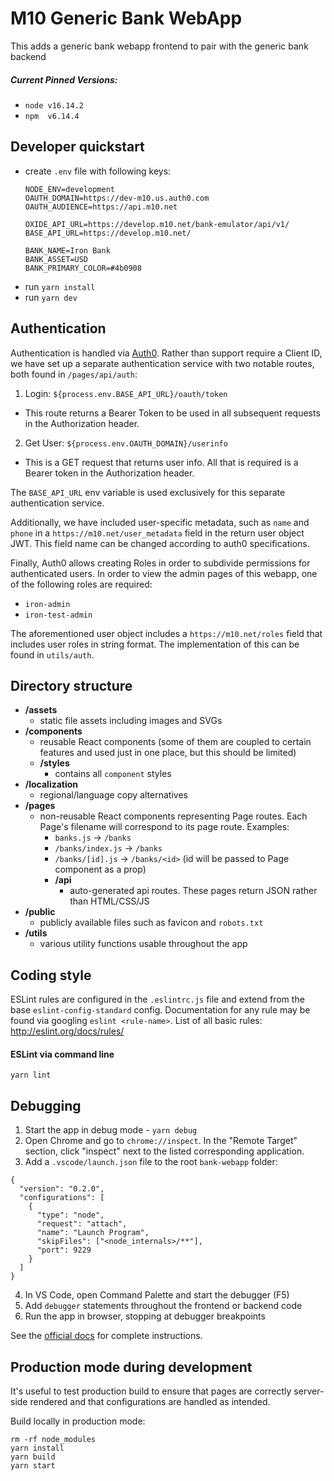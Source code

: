 # M10 Generic Bank WebApp

This adds a generic bank webapp frontend to pair with the generic bank backend

##### Current Pinned Versions:
- `node v16.14.2`
- `npm  v6.14.4`


## Developer quickstart

- create `.env` file with following keys:
  ```
  NODE_ENV=development
  OAUTH_DOMAIN=https://dev-m10.us.auth0.com
  OAUTH_AUDIENCE=https://api.m10.net

  OXIDE_API_URL=https://develop.m10.net/bank-emulator/api/v1/
  BASE_API_URL=https://develop.m10.net/

  BANK_NAME=Iron Bank
  BANK_ASSET=USD
  BANK_PRIMARY_COLOR=#4b0908
  ```
- run `yarn install`
- run `yarn dev`

## Authentication
Authentication is handled via [Auth0](https://auth0.com). Rather than support require a Client ID, we have set up a separate authentication service with two notable routes, both found in `/pages/api/auth`:

1. Login: `${process.env.BASE_API_URL}/oauth/token`
  - This route returns a Bearer Token to be used in all subsequent requests in the Authorization header.

2. Get User: `${process.env.OAUTH_DOMAIN}/userinfo`
  - This is a GET request that returns user info. All that is required is a Bearer token in the Authorization header.

The `BASE_API_URL` env variable is used exclusively for this separate authentication service.

Additionally, we have included user-specific metadata, such as `name` and `phone` in a `https://m10.net/user_metadata` field in the return user object JWT. This field name can be changed according to auth0 specifications.

Finally, Auth0 allows creating Roles in order to subdivide permissions for authenticated users. In order to view the admin pages of this webapp, one of the following roles are required:

- `iron-admin`
- `iron-test-admin`

The aforementioned user object includes a `https://m10.net/roles` field that includes user roles in string format. The implementation of this can be found in `utils/auth`.

## Directory structure

- **/assets**
  - static file assets including images and SVGs
- **/components**
  - reusable React components (some of them are coupled to certain features and used just in one place, but this should be limited)
  - **/styles**
    - contains all `component` styles
- **/localization**
  - regional/language copy alternatives
- **/pages**
  - non-reusable React components representing Page routes. Each Page's filename will correspond to its page route. Examples:
    - `banks.js` -> `/banks`
    - `/banks/index.js` -> `/banks`
    - `/banks/[id].js` -> `/banks/<id>` (id will be passed to Page component as a prop)
    - **/api**
      - auto-generated api routes. These pages return JSON rather than HTML/CSS/JS
- **/public**
  - publicly available files such as favicon and `robots.txt`
- **/utils**
  - various utility functions usable throughout the app

## Coding style

ESLint rules are configured in the `.eslintrc.js` file and extend from the base `eslint-config-standard` config.
Documentation for any rule may be found via googling `eslint <rule-name>`.
List of all basic rules: http://eslint.org/docs/rules/

#### ESLint via command line

```
yarn lint
```

## Debugging
1. Start the app in debug mode - `yarn debug`
2. Open Chrome and go to `chrome://inspect`. In the "Remote Target" section, click "inspect" next to the listed corresponding application.
3.  Add a `.vscode/launch.json` file to the root `bank-webapp` folder:
```
{
  "version": "0.2.0",
  "configurations": [
    {
      "type": "node",
      "request": "attach",
      "name": "Launch Program",
      "skipFiles": ["<node_internals>/**"],
      "port": 9229
    }
  ]
}
```
4. In VS Code, open Command Palette and start the debugger (F5)
5. Add `debugger` statements throughout the frontend or backend code
6. Run the app in browser, stopping at debugger breakpoints

See the [official docs](https://nextjs.org/docs/advanced-features/debugging) for complete instructions.

## Production mode during development

It's useful to test production build to ensure that pages are correctly server-side rendered and that configurations are handled as intended.

Build locally in production mode:
```
rm -rf node_modules
yarn install
yarn build
yarn start
```
